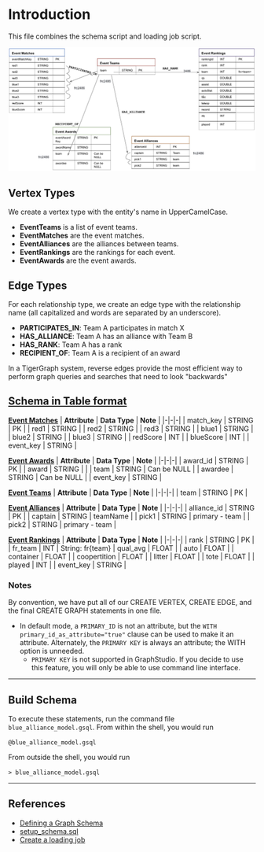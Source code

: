 # Introduction
This file combines the schema script and loading job script.

<p align="center">
    <img src="images/blue-alliance-model.jpg">
</p>

## Vertex Types
We create a vertex type with the entity's name in UpperCamelCase.

- **EventTeams** is a list of event teams.
- **EventMatches** are the event matches.
- **EventAlliances** are the alliances between teams.
- **EventRankings** are the rankings for each event.
- **EventAwards** are the event awards.

## Edge Types
For each relationship type,  we create an edge type with the relationship name (all capitalized and words are separated by an underscore).

- **PARTICIPATES_IN**: Team A participates in match X
- **HAS_ALLIANCE**: Team A has an alliance with Team B
- **HAS_RANK**: Team A has a rank
- **RECIPIENT_OF**: Team A is a recipient of an award

In a TigerGraph system, reverse edges provide the most efficient way to perform graph queries and searches that need to look "backwards"

## <ins> Schema in Table format </ins>

**<ins>Event Matches</ins>**
| **Attribute** | **Data Type** | **Note** |
|-|-|-|
| match_key | STRING | PK |
| red1 | STRING |
| red2 | STRING |
| red3 | STRING |
| blue1 | STRING |
| blue2 | STRING |
| blue3 | STRING |
| redScore | INT |
| blueScore | INT |
| event_key | STRING |

**<ins>Event Awards</ins>**
| **Attribute** | **Data Type** | **Note** |
|-|-|-|
| award_id | STRING | PK |
| award | STRING |  |
| team | STRING | Can be NULL |
| awardee | STRING | Can be NULL |
| event_key | STRING |

**<ins>Event Teams</ins>**
| **Attribute** | **Data Type** | **Note** |
|-|-|-|
| team | STRING | PK |

**<ins>Event Alliances</ins>**
| **Attribute** | **Data Type** | **Note** |
|-|-|-|
| alliance_id | STRING | PK |
| captain | STRING | teamName |
| pick1 | STRING | primary - team |
| pick2 | STRING | primary - team |

**<ins>Event Rankings</ins>**
| **Attribute** | **Data Type** | **Note** |
|-|-|-|
| rank | STRING | PK |
| fr_team | INT | String: fr{team}
| qual_avg | FLOAT |
| auto | FLOAT |
| container | FLOAT |
| coopertition | FLOAT |
| litter | FLOAT |
| tote | FLOAT |
| played | INT |
| event_key | STRING |

### Notes
By convention, we have put all of our CREATE VERTEX, CREATE EDGE, and the final CREATE GRAPH statements in one file.
- In default mode, a `PRIMARY_ID` is not an attribute, but the `WITH primary_id_as_attribute="true"` clause can be used to make it an attribute.  Alternately, the `PRIMARY KEY` is always an attribute; the WITH option is unneeded.
    - `PRIMARY KEY` is not supported in GraphStudio. If you decide to use this feature, you will only be able to use command line interface.

---
## Build Schema
To execute these statements, run the command file `blue_alliance_model.gsql`.  From within the shell, you would run
```
@blue_alliance_model.gsql 
```
From outside the shell, you would run 
```
> blue_alliance_model.gsql
```
---
## References
- [Defining a Graph Schema](https://docs.tigergraph.com/dev/gsql-ref/ddl-and-loading/defining-a-graph-schema)
- [setup_schema.sql](https://raw.githubusercontent.com/tigergraph/ecosys/ldbc/ldbc_benchmark/tigergraph/gsql102/3.0/setup_schema.gsql)
- [Create a loading job](https://docs.tigergraph.com/dev/gsql-ref/ddl-and-loading/creating-a-loading-job)
